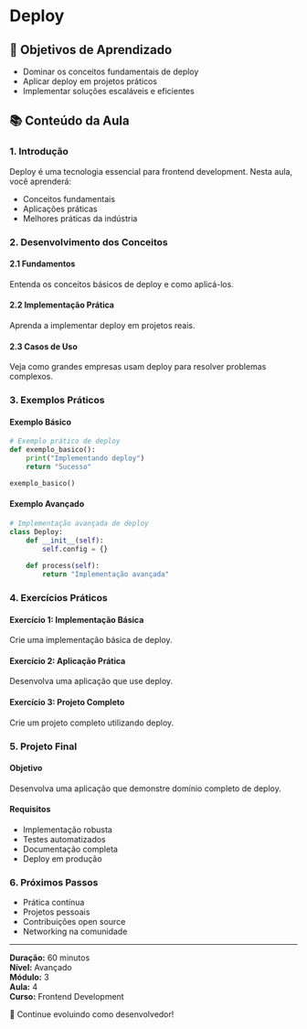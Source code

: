 # Deploy

## 🎯 Objetivos de Aprendizado
- Dominar os conceitos fundamentais de deploy
- Aplicar deploy em projetos práticos
- Implementar soluções escaláveis e eficientes

## 📚 Conteúdo da Aula

### 1. Introdução
Deploy é uma tecnologia essencial para frontend development. Nesta aula, você aprenderá:

- Conceitos fundamentais
- Aplicações práticas
- Melhores práticas da indústria

### 2. Desenvolvimento dos Conceitos

#### 2.1 Fundamentos
Entenda os conceitos básicos de deploy e como aplicá-los.

#### 2.2 Implementação Prática
Aprenda a implementar deploy em projetos reais.

#### 2.3 Casos de Uso
Veja como grandes empresas usam deploy para resolver problemas complexos.

### 3. Exemplos Práticos

#### Exemplo Básico
```python
# Exemplo prático de deploy
def exemplo_basico():
    print("Implementando deploy")
    return "Sucesso"

exemplo_basico()
```

#### Exemplo Avançado
```python
# Implementação avançada de deploy
class Deploy:
    def __init__(self):
        self.config = {}
    
    def process(self):
        return "Implementação avançada"
```

### 4. Exercícios Práticos

#### Exercício 1: Implementação Básica
Crie uma implementação básica de deploy.

#### Exercício 2: Aplicação Prática
Desenvolva uma aplicação que use deploy.

#### Exercício 3: Projeto Completo
Crie um projeto completo utilizando deploy.

### 5. Projeto Final

#### Objetivo
Desenvolva uma aplicação que demonstre domínio completo de deploy.

#### Requisitos
- Implementação robusta
- Testes automatizados
- Documentação completa
- Deploy em produção

### 6. Próximos Passos

- Prática contínua
- Projetos pessoais
- Contribuições open source
- Networking na comunidade

---

**Duração:** 60 minutos  
**Nível:** Avançado  
**Módulo:** 3  
**Aula:** 4  
**Curso:** Frontend Development

🎉 Continue evoluindo como desenvolvedor!
